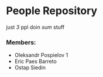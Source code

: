 # People Repository
just *3* ppl doin *sum* stuff

### Members:

- Oleksandr Pospielov 1
- Eric Paes Barreto
- Ostap Siedin
